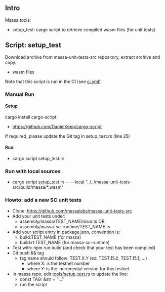 ## Intro

Massa tools:
* setup_test: cargo script to retrieve compiled wasm files (for unit tests)

## Script: setup_test

Download archive from massa-unit-tests-src repository, extract archive and copy:
* wasm files

Note that this script is run in the CI (see [ci.yml](../.github/workflows/ci.yml))

### Manual Run

#### Setup

cargo install cargo-script

* https://github.com/DanielKeep/cargo-script

If required, please update the Git tag in setup_test.rs (line 25)

#### Run

* cargo script setup_test.rs

### Run with local sources

* cargo script setup_test.rs -- --local "../../massa-unit-tests-src/build/massa/*.wasm"

### Howto: add a new SC unit tests

* Clone: https://github.com/massalabs/massa-unit-tests-src
* Add your unit tests under:
  * assembly/massa/TEST_NAME/main.ts OR
  * assembly/massa-sc-runtime/TEST_NAME.ts
* Add your script entry in package.json, convention is:
  * build:TEST_NAME (for massa)
  * build:rt:TEST_NAME (for massa-sc-runtime)
* Test with: npm run build (and check that your test has been compiled)
* Git push && tag
  * tag name should follow: TEST.X.Y (ex: TEST.15.0, TEST.15.1, ...)
    * where X: is the testnet number
    * where Y: is the incremental version for this testnet
* In massa repo, edit [tools/setup_test.rs](setup_test.rs) to update the line:
  * const TAG: &str = "..."
  * run the script
